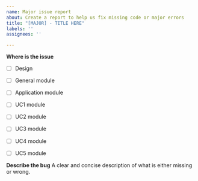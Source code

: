 ```yaml
---
name: Major issue report
about: Create a report to help us fix missing code or major errors
title: "[MAJOR] - TITLE HERE"
labels: ''
assignees: ''

---
```


**Where is the issue**
- [ ] Design
- [ ] General module
- [ ] Application module
- [ ] UC1 module
- [ ] UC2 module
- [ ] UC3 module
- [ ] UC4 module
- [ ] UC5 module


**Describe the bug**
A clear and concise description of what is either missing or wrong.
